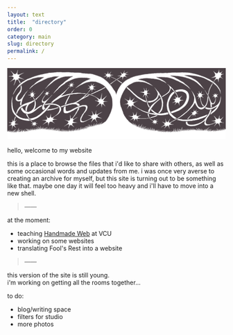 ```yaml
---
layout: text
title:  "directory"
order: 0
category: main
slug: directory
permalink: /
---
```


<img src="/assets/img/fallingstars.gif" alt="" title="">

hello, welcome to my website

this is a place to browse the files that i'd like to share with others, as well as some occasional words and updates from me. i was once very averse to creating an archive for myself, but this site is turning out to be something like that. maybe one day it will feel too heavy and i'll have to move into a new shell.

> &mdash;&mdash;

at the moment:
- teaching [Handmade Web](https://handmade-web.net/) at VCU
- working on some websites
- translating Fool's Rest into a website

> &mdash;&mdash;

this version of the site is still young. \
i'm working on getting all the rooms together...

to do:
- blog/writing space
- filters for studio
- more photos

<!-- <br> -->

<!-- <button id="rest-btn">rest</button>

<div class="buffer"></div>
<div class="rest-wrap">
  <div class="top"></div>
  <img src="/assets/img/april.gif" alt="" title="">
  <div class="bottom"></div>
  <button id="awake-btn">go</button>
</div> -->

